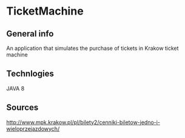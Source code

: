 # TicketMachine
## General info
An application that simulates the purchase of tickets in Krakow ticket machine
## Technlogies
JAVA 8
## Sources
http://www.mpk.krakow.pl/pl/bilety2/cenniki-biletow-jedno-i-wieloprzejazdowych/
